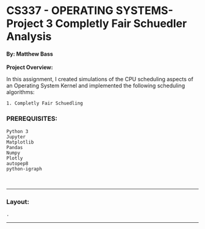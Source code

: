 # CS337 - OPERATING SYSTEMS- Project 3 Completly Fair Schuedler Analysis
#### By: Matthew Bass


**Project Overview:**
    
In this assignment, I created simulations of the CPU scheduling aspects 
of an Operating System Kernel and implemented the following scheduling 
algorithms:
        
    1. Completly Fair Schuedling



### PREREQUISITES:
    Python 3
    Jupyter
    Matplotlib
    Pandas
    Numpy
    Plotly
    autopep8
    python-igraph
<br>

---

### Layout:
	.
    

---

<br>
